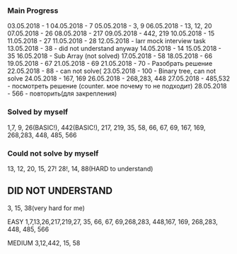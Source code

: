 ### Main Progress ###

03.05.2018 - 1
04.05.2018 - 7
05.05.2018 - 3, 9
06.05.2018 - 13, 12, 20
07.05.2018 - 26
08.05.2018 - 217
09.05.2018 - 442, 219
10.05.2018 - 15
11.05.2018 - 27
11.05.2018 - 28
12.05.2018 - larr mock interview task
13.05.2018 - 38 - did not understand anyway
14.05.2018 - 14
15.05.2018 - 35
16.05.2018 - Sub Array (not solved)
17.05.2018 - 58
18.05.2018 - 66
19.05.2018 - 67
21.05.2018 - 69
21.05.2018 - 70 - Разобрать решение
22.05.2018 - 88 - can not solve(
23.05.2018 - 100 - Binary tree, can not solve
24.05.2018 - 167, 169
26.05.2018 - 268,283, 448
27.05.2018 - 485,532 - посмотреть решение (counter. мое почему то не подходит)
28.05.2018 - 566 - повторить(для закрепления)


### Solved by myself ###
1,7, 9, 26(BASIC!), 442(BASIC!), 217, 219, 35, 58, 66, 67, 69, 167, 169, 268,283, 448, 485, 566



### Could not solve by myself ###
13, 12, 20, 15, 27! 28!, 14, 88(HARD to understand)

## DID NOT UNDERSTAND ###
3, 15, 38(very hard for me)



EASY
1,7,13,26,217,219,27, 35, 66, 67, 69,268,283, 448,167, 169, 268,283, 448, 485, 566

MEDIUM
3,12,442, 15, 58